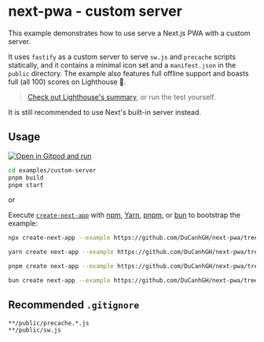 # next-pwa - custom server

This example demonstrates how to use serve a Next.js PWA with a custom server.

It uses `fastify` as a custom server to serve `sw.js` and `precache` scripts statically, and it contains a minimal icon set and a `manifest.json` in the `public` directory. The example also features full offline support and boasts full (all 100) scores on Lighthouse 🎉.

> [Check out Lighthouse's summary](./lighthouse.pdf), or run the test yourself.

It is still recommended to use Next's built-in server instead.

## Usage

[![Open in Gitpod and run](https://img.shields.io/badge/Open%20In-Gitpod.io-%231966D2?style=for-the-badge&logo=gitpod)](https://gitpod.io/#https://github.com/DuCanhGH/next-pwa/)

```bash
cd examples/custom-server
pnpm build
pnpm start
```

or

Execute [`create-next-app`](https://github.com/vercel/next.js/tree/canary/packages/create-next-app) with [npm](https://docs.npmjs.com/cli/init), [Yarn](https://yarnpkg.com/lang/en/docs/cli/create/), [pnpm](https://pnpm.io), or [bun](https://bun.sh) to bootstrap the example:

```bash
npx create-next-app --example https://github.com/DuCanhGH/next-pwa/tree/master/examples/custom-server custom-server-app
```

```bash
yarn create next-app --example https://github.com/DuCanhGH/next-pwa/tree/master/examples/custom-server custom-server-app
```

```bash
pnpm create next-app --example https://github.com/DuCanhGH/next-pwa/tree/master/examples/custom-server custom-server-app
```

```bash
bun create next-app --example https://github.com/DuCanhGH/next-pwa/tree/master/examples/custom-server custom-server-app
```

## Recommended `.gitignore`

```gitignore
**/public/precache.*.js
**/public/sw.js
```
